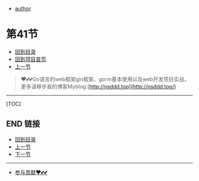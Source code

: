 + [author](https://github.com/3293172751)
# 第41节
+ [回到目录](../README.md)
+ [回到项目首页](../../README.md)
+ [上一节](40.md)
> ❤️💕💕Go语言的web框架gin框架、gorm基本使用以及web开发项目实战，更多请移步我的博客Myblog:[http://nsddd.top](http://nsddd.top/)
---
[TOC]





## END 链接
+ [回到目录](../README.md)
+ [上一节](40.md)
+ [下一节](42.md)
---
+ [参与贡献❤️💕💕](https://github.com/3293172751/Block_Chain/blob/master/Git/git-contributor.md)